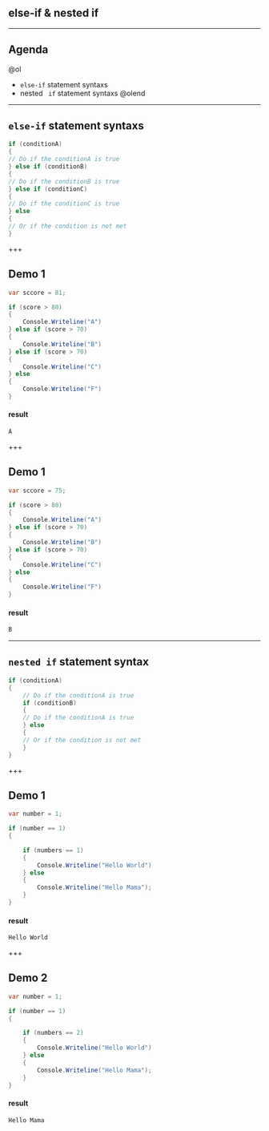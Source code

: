 ## else-if & nested if

---

## Agenda

@ol
*  `else-if` statement syntaxs
*  nested ` if` statement syntaxs
@olend

---

## `else-if` statement syntaxs

```csharp
if (conditionA) 
{
// Do if the conditionA is true    
} else if (conditionB) 
{
// Do if the conditionB is true    
} else if (conditionC)  
{
// Do if the conditionC is true    
} else 
{
// Or if the condition is not met    
}
```

+++

## Demo 1

```csharp
var sccore = 81;

if (score > 80) 
{
    Console.Writeline("A")
} else if (score > 70) 
{
    Console.Writeline("B")
} else if (score > 70) 
{
    Console.Writeline("C")
} else 
{
    Console.Writeline("F")
}
```

#### result

```csharp
A
```
+++
## Demo 1

```csharp
var sccore = 75;

if (score > 80) 
{
    Console.Writeline("A")
} else if (score > 70) 
{
    Console.Writeline("B")
} else if (score > 70) 
{
    Console.Writeline("C")
} else 
{
    Console.Writeline("F")
}
```

#### result

```csharp
ฺฺB
```
---

##  `nested if` statement syntax 

```csharp
if (conditionA) 
{
	// Do if the conditionA is true
	if (conditionB) 
	{
	// Do if the conditionA is true		
	} else 
	{
	// Or if the condition is not met
	}
}
```

+++

## Demo 1

```csharp
var number = 1;

if (number == 1) 
{

	if (numbers == 1) 
	{
		Console.Writeline("Hello World")
	} else 
	{
		Console.Writeline("Hello Mama");
	}
}
```

#### result

```csharp
Hello World
```
+++
## Demo 2

```csharp
var number = 1;

if (number == 1) 
{

	if (numbers == 2) 
	{
		Console.Writeline("Hello World")
	} else 
	{
		Console.Writeline("Hello Mama");
	}
}
```

#### result

```csharp
Hello Mama
```